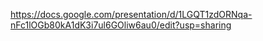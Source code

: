 https://docs.google.com/presentation/d/1LGQT1zdORNqa-nFc1lOGb80kA1dK3i7ul6GOliw6au0/edit?usp=sharing
